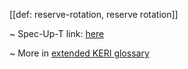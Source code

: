 [[def: reserve-rotation, reserve rotation]]

~ Spec-Up-T link: <a href='https://weboftrust.github.io/WOT-terms/docs/glossary/reserve-rotation'>here</a>

~ More in <a href="https://weboftrust.github.io/WOT-terms/docs/glossary/reserve-rotation">extended KERI glossary</a>
